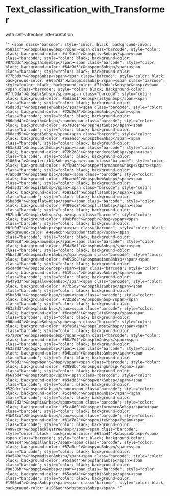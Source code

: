 # Text_classification_with_Transformer
with self-attention interpretation

"`"
<span class="barcode"; style="color: black; background-color: #58a1cf">&nbspplease&nbsp</span><span class="barcode"; style="color: black; background-color: #4f9bcb">&nbspgive&nbsp</span><span class="barcode"; style="color: black; background-color: #87bddc">&nbspthis&nbsp</span><span class="barcode"; style="color: black; background-color: #64a9d3">&nbspone&nbsp</span><span class="barcode"; style="color: black; background-color: #77b5d9">&nbspa&nbsp</span><span class="barcode"; style="color: black; background-color: #60a7d2">&nbspmiss&nbsp</span><span class="barcode"; style="color: black; background-color: #7fb9da">&nbspbr&nbsp</span><span class="barcode"; style="color: black; background-color: #7fb9da">&nbspbr&nbsp</span><span class="barcode"; style="color: black; background-color: #5da5d1">&nbspkristy&nbsp</span><span class="barcode"; style="color: black; background-color: #5da5d1">&nbspswanson&nbsp</span><span class="barcode"; style="color: black; background-color: #72b2d8">&nbspand&nbsp</span><span class="barcode"; style="color: black; background-color: #66abd4">&nbspthe&nbsp</span><span class="barcode"; style="color: black; background-color: #57a0ce">&nbsprest&nbsp</span><span class="barcode"; style="color: black; background-color: #68acd5">&nbspof&nbsp</span><span class="barcode"; style="color: black; background-color: #6aaed6">&nbspthe&nbsp</span><span class="barcode"; style="color: black; background-color: #63a8d3">&nbspcast&nbsp</span><span class="barcode"; style="color: black; background-color: #72b2d8">&nbsprendered&nbsp</span><span class="barcode"; style="color: black; background-color: #1865ac">&nbspterrible&nbsp</span><span class="barcode"; style="color: black; background-color: #7fb9da">&nbspperformances&nbsp</span><span class="barcode"; style="color: black; background-color: #7ab6d9">&nbspthe&nbsp</span><span class="barcode"; style="color: black; background-color: #6caed6">&nbspshow&nbsp</span><span class="barcode"; style="color: black; background-color: #5da5d1">&nbspis&nbsp</span><span class="barcode"; style="color: black; background-color: #58a1cf">&nbspflat&nbsp</span><span class="barcode"; style="color: black; background-color: #5ba3d0">&nbspflat&nbsp</span><span class="barcode"; style="color: black; background-color: #4896c8">&nbspflat&nbsp</span><span class="barcode"; style="color: black; background-color: #82bbdb">&nbspbr&nbsp</span><span class="barcode"; style="color: black; background-color: #8abfdd">&nbspbr&nbsp</span><span class="barcode"; style="color: black; background-color: #6fb0d7">&nbspi&nbsp</span><span class="barcode"; style="color: black; background-color: #4e9acb">&nbspdon't&nbsp</span><span class="barcode"; style="color: black; background-color: #539ecd">&nbspknow&nbsp</span><span class="barcode"; style="color: black; background-color: #5da5d1">&nbsphow&nbsp</span><span class="barcode"; style="color: black; background-color: #5ba3d0">&nbspmichael&nbsp</span><span class="barcode"; style="color: black; background-color: #4695c8">&nbspmadison&nbsp</span><span class="barcode"; style="color: black; background-color: #5ca4d0">&nbspcould&nbsp</span><span class="barcode"; style="color: black; background-color: #519ccc">&nbsphave&nbsp</span><span class="barcode"; style="color: black; background-color: #64a9d3">&nbspallowed&nbsp</span><span class="barcode"; style="color: black; background-color: #77b5d9">&nbspthis&nbsp</span><span class="barcode"; style="color: black; background-color: #5ba3d0">&nbspone&nbsp</span><span class="barcode"; style="color: black; background-color: #72b2d8">&nbspon&nbsp</span><span class="barcode"; style="color: black; background-color: #63a8d3">&nbsphis&nbsp</span><span class="barcode"; style="color: black; background-color: #6caed6">&nbspplate&nbsp</span><span class="barcode"; style="color: black; background-color: #66abd4">&nbsphe&nbsp</span><span class="barcode"; style="color: black; background-color: #5fa6d1">&nbspalmost&nbsp</span><span class="barcode"; style="color: black; background-color: #57a0ce">&nbspseemed&nbsp</span><span class="barcode"; style="color: black; background-color: #60a7d2">&nbspto&nbsp</span><span class="barcode"; style="color: black; background-color: #63a8d3">&nbspknow&nbsp</span><span class="barcode"; style="color: black; background-color: #84bcdb">&nbspthis&nbsp</span><span class="barcode"; style="color: black; background-color: #5fa6d1">&nbspwasn't&nbsp</span><span class="barcode"; style="color: black; background-color: #3080bd">&nbspgoing&nbsp</span><span class="barcode"; style="color: black; background-color: #66abd4">&nbspto&nbsp</span><span class="barcode"; style="color: black; background-color: #69add5">&nbspwork&nbsp</span><span class="barcode"; style="color: black; background-color: #529dcc">&nbspout&nbsp</span><span class="barcode"; style="color: black; background-color: #5ca4d0">&nbspand&nbsp</span><span class="barcode"; style="color: black; background-color: #60a7d2">&nbsphis&nbsp</span><span class="barcode"; style="color: black; background-color: #5ca4d0">&nbspperformance&nbsp</span><span class="barcode"; style="color: black; background-color: #4b98ca">&nbspwas&nbsp</span><span class="barcode"; style="color: black; background-color: #61a7d2">&nbspquite&nbsp</span><span class="barcode"; style="color: black; background-color: #4997c9">&nbsplacklustre&nbsp</span><span class="barcode"; style="color: black; background-color: #65aad4">&nbspso&nbsp</span><span class="barcode"; style="color: black; background-color: #3e8ec4">&nbspall&nbsp</span><span class="barcode"; style="color: black; background-color: #57a0ce">&nbspyou&nbsp</span><span class="barcode"; style="color: black; background-color: #0a549e">&nbspmadison&nbsp</span><span class="barcode"; style="color: black; background-color: #65aad4">&nbspfans&nbsp</span><span class="barcode"; style="color: black; background-color: #08306b">&nbspgive&nbsp</span><span class="barcode"; style="color: black; background-color: #65aad4">&nbspthis&nbsp</span><span class="barcode"; style="color: black; background-color: #1966ad">&nbspa&nbsp</span><span class="barcode"; style="color: black; background-color: #1966ad">&nbspmiss&nbsp</span>
"`"
